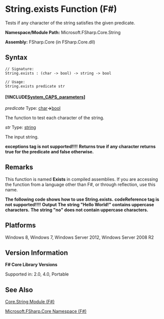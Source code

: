 # String.exists Function (F#)

Tests if any character of the string satisfies the given predicate.

**Namespace/Module Path:** Microsoft.FSharp.Core.String

**Assembly:** FSharp.Core (in FSharp.Core.dll)


## Syntax

```
// Signature:
String.exists : (char -> bool) -> string -> bool

// Usage:
String.exists predicate str
```

#### [!INCLUDE[System_CAPS_parameters](//System/Token/System_CAPS_parameters_md.md)]
*predicate*
Type: [char](http://msdn.microsoft.com/en-us/library/3627f475-985b-4b4e-94d2-14f217c04958)**-&gt;**[bool](http://msdn.microsoft.com/en-us/library/89c0cf9c-49ce-4207-a3be-555851a67dd5)


The function to test each character of the string.


*str*
Type: [string](http://msdn.microsoft.com/en-us/library/12b97856-ec80-4f70-a018-afb0753f755a)


The input string.



**exceptions tag is not supported!!!!**
**Returns true if any character returns true for the predicate and false otherwise.**
## Remarks
This function is named **Exists** in compiled assemblies. If you are accessing the function from a language other than F#, or through reflection, use this name.

**The following code shows how to use String.exists.**
<b>codeReference tag is not supported!!!!</b>
**Output**
**The string "Hello World!" contains uppercase characters.**
**The string "no" does not contain uppercase characters.**
## Platforms
Windows 8, Windows 7, Windows Server 2012, Windows Server 2008 R2


## Version Information
**F# Core Library Versions**

Supported in: 2.0, 4.0, Portable




## See Also
[Core.String Module &#40;F&#35;&#41;](Core.String+Module+%28FSharp%29.md)

[Microsoft.FSharp.Core Namespace &#40;F&#35;&#41;](Microsoft.FSharp.Core+Namespace+%28FSharp%29.md)


